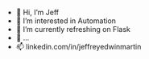 - 👋 Hi, I’m Jeff
- 👀 I’m interested in Automation
- 🌱 I’m currently refreshing on Flask
- 💞️ ...
- 📫 linkedin.com/in/jeffreyedwinmartin

<!---
jmartin111/jmartin111 is a ✨ special ✨ repository because its `README.md` (this file) appears on your GitHub profile.
You can click the Preview link to take a look at your changes.
--->
